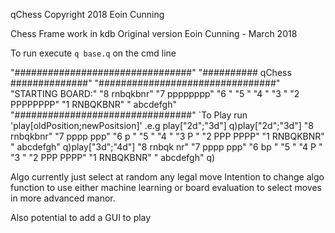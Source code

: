 qChess 
Copyright 2018 Eoin Cunning 

Chess Frame work in kdb
Original version Eoin Cunning - March 2018

To run execute `q base.q` on the cmd line

"################################"
"########## qChess ##############"
"################################"
"STARTING BOARD:"
"8 rnbqkbnr"
"7 pppppppp"
"6         "
"5         "
"4         "
"3         "
"2 PPPPPPPP"
"1 RNBQKBNR"
"  abcdefgh"
"################################"
`To Play run 'play[oldPosition;newPositsion]' .e.g play["2d";"3d"]
q)play["2d";"3d"]
"8 rnbqkbnr"
"7 pppp ppp"
"6     p   "
"5         "
"4         "
"3    P    "
"2 PPP PPPP"
"1 RNBQKBNR"
"  abcdefgh"
q)play["3d";"4d"]
"8 rnbqk nr"
"7 pppp ppp"
"6    bp   "
"5         "
"4    P    "
"3         "
"2 PPP PPPP"
"1 RNBQKBNR"
"  abcdefgh"
q)


Algo currently just select at random any legal move
Intention to change algo function to use either machine learning or board
evaluation to select moves in more advanced manor. 

Also potential to add a GUI to play 
